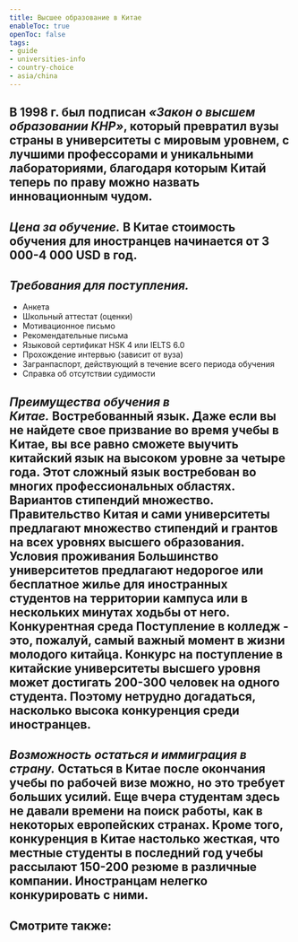 ```yaml
---
title: Высшее образование в Китае
enableToc: true
openToc: false
tags:
- guide 
- universities-info
- country-choice 
- asia/china
---
```

## В 1998 г. был подписан _«Закон о высшем образовании КНР»_, который превратил вузы страны в университеты с мировым уровнем, с лучшими профессорами и уникальными лабораториями, благодаря которым Китай теперь по праву можно назвать инновационным чудом.

## _Цена за обучение._ В Китае стоимость обучения для иностранцев начинается от 3 000-4 000 USD в год.

## _Требования для поступления._

- Анкета
- Школьный аттестат (оценки)
- Мотивационное письмо
- Рекомендательные письма
- Языковой сертификат HSK 4 или IELTS 6.0
- Прохождение интервью (зависит от вуза)
- Загранпаспорт, действующий в течение всего периода обучения
- Справка об отсутствии судимости

## _Преимущества обучения в Китае._ Востребованный язык. Даже если вы не найдете свое призвание во время учебы в Китае, вы все равно сможете выучить китайский язык на высоком уровне за четыре года. Этот сложный язык востребован во многих профессиональных областях. Вариантов стипендий множество. Правительство Китая и сами университеты предлагают множество стипендий и грантов на всех уровнях высшего образования. Условия проживания Большинство университетов предлагают недорогое или бесплатное жилье для иностранных студентов на территории кампуса или в нескольких минутах ходьбы от него. Конкурентная среда Поступление в колледж - это, пожалуй, самый важный момент в жизни молодого китайца. Конкурс на поступление в китайские университеты высшего уровня может достигать 200-300 человек на одного студента. Поэтому нетрудно догадаться, насколько высока конкуренция среди иностранцев.

## _Возможность остаться и иммиграция в страну._ Остаться в Китае после окончания учебы по рабочей визе можно, но это требует больших усилий. Еще вчера студентам здесь не давали времени на поиск работы, как в некоторых европейских странах. Кроме того, конкуренция в Китае настолько жесткая, что местные студенты в последний год учебы рассылают 150-200 резюме в различные компании. Иностранцам нелегко конкурировать с ними.

<!-- Front links -->
Смотрите также:
- 











